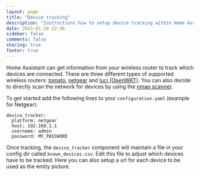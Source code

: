 ```yaml
---
layout: page
title: "Device tracking"
description: "Instructions how to setup device tracking within Home Assistant."
date: 2015-01-20 22:36
sidebar: false
comments: false
sharing: true
footer: true
---
```


Home Assistant can get information from your wireless router to track which devices are connected. There are three different types of supported wireless routers: [tomato](/components/device_tracker.tomato.html), [netgear](/components/device_tracker.netgear.html) and [luci (OpenWRT)](/components/device_tracker.luci.html). You can also decide to directly scan the network for devices by using the [nmap scanner](/components/device_tracker.nmap_scanner.html).

To get started add the following lines to your `configuration.yaml` (example for Netgear):

```
device_tracker:
  platform: netgear
  host: 192.168.1.1
  username: admin
  password: MY_PASSWORD
```

Once tracking, the `device_tracker` component will maintain a file in your config dir called `known_devices.csv`. Edit this file to adjust which devices have to be tracked. Here you can also setup a url for each device to be used as the entity picture.
